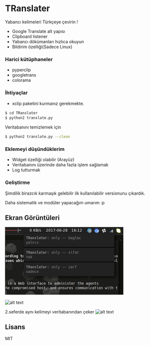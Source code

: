 # TRanslater


Yabancı kelimeleri Türkçeye çevirin !

  - Google Translate alt yapısı
  - Clipboard listener
  - Yabancı dökümanları hızlıca okuyun
  - Bildirim özelliği(Sadece Linux)

### Harici kütüphaneler
- pyperclip
- googletrans
- colorama

### İhtiyaçlar

- xclip paketini kurmanız gerekmekte.

```sh
$ cd TRanslater
$ python2 translate.py
```

Veritabanını temizlemek için

```sh
$ python2 translate.py --clean
```

### Eklemeyi düşündüklerim

- Widget özelliği olabilir (Arayüz)
- Veritabanını üzerinde daha fazla işlem sağlamak
- Log tutturmak


### Geliştirme

Şimdilik birazcık karmaşık gelebilir ilk kullanılabilir versionunu 
çıkardık. 

Daha sistematik ve modüler yapacağım umarım :p

## Ekran Görüntüleri
![notify](screenshot/notify.png)

![alt 
text](https://raw.githubusercontent.com/OguzBey/TRanslater/master/screenshot/ss.png)

2.seferde aynı kelimeyi veritabanından çeker
![alt 
text](https://raw.githubusercontent.com/OguzBey/TRanslater/master/screenshot/ss2.png)

Lisans
----

MIT


